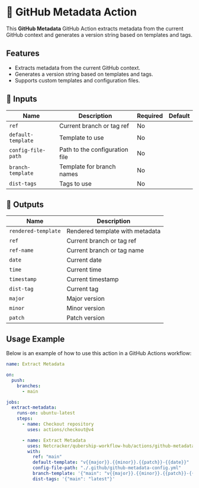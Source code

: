 # 🚀 GitHub Metadata Action

This **GitHub Metadata** GitHub Action extracts metadata from the current GitHub context and generates a version string based on templates and tags.

## Features

- Extracts metadata from the current GitHub context.
- Generates a version string based on templates and tags.
- Supports custom templates and configuration files.

## 📌 Inputs

| Name               | Description                    | Required | Default |
| ------------------ | ------------------------------ | -------- | ------- |
| `ref`              | Current branch or tag ref      | No       |         |
| `default-template` | Template to use                | No       |         |
| `config-file-path` | Path to the configuration file | No       |         |
| `branch-template`  | Template for branch names      | No       |         |
| `dist-tags`        | Tags to use                    | No       |         |

## 📌 Outputs

| Name                | Description                     |
| ------------------- | ------------------------------- |
| `rendered-template` | Rendered template with metadata |
| `ref`               | Current branch or tag ref       |
| `ref-name`          | Current branch or tag name      |
| `date`              | Current date                    |
| `time`              | Current time                    |
| `timestamp`         | Current timestamp               |
| `dist-tag`          | Current tag                     |
| `major`             | Major version                   |
| `minor`             | Minor version                   |
| `patch`             | Patch version                   |

## Usage Example

Below is an example of how to use this action in a GitHub Actions workflow:

```yaml
name: Extract Metadata

on:
  push:
    branches:
      - main

jobs:
  extract-metadata:
    runs-on: ubuntu-latest
    steps:
      - name: Checkout repository
        uses: actions/checkout@v4

      - name: Extract Metadata
        uses: Netcracker/qubership-workflow-hub/actions/github-metadata@main
        with:
          ref: "main"
          default-template: "v{{major}}.{{minor}}.{{patch}}-{{date}}"
          config-file-path: "./.github/github-metadata-config.yml"
          branch-template: '{"main": "v{{major}}.{{minor}}.{{patch}}-{{date}}"}'
          dist-tags: '{"main": "latest"}'
```
